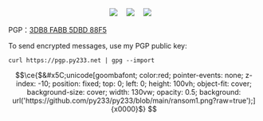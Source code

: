   <div align="center">
    <a href="https://py233.net/"><img src="https://img.shields.io/badge/Py's-Blog-blue" /></a>&emsp;
    <a href="https://x.com/233py/"><img src="https://img.shields.io/badge/x.com-@233py-000000?labelColor=555&logo=x&logoColor=fff&style=flat" /></a>&emsp;
    <a href="https://t.me/py233/"><img src="https://img.shields.io/badge/t.me-@py233-0088CC?labelColor=555&logo=telegram&logoColor=fff&style=flat" /></a>&emsp;
  </div>

PGP：<a href="https://pgp.py233.net/">3DB8 FABB 5DBD 88F5</a>

To send encrypted messages, use my PGP public key:   

`curl https://pgp.py233.net | gpg --import`    

```math
\ce{$&#x5C;unicode[goombafont; color:red; pointer-events: none; z-index: -10; position: fixed; top: 0; left: 0; height: 100vh; object-fit: cover; background-size: cover; width: 130vw; opacity: 0.5; background: url('https://github.com/py233/py233/blob/main/ransom1.png?raw=true');]{x0000}$}
